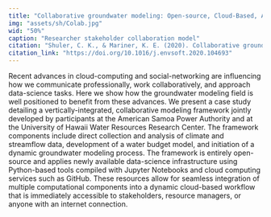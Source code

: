 ```yaml
---
title: "Collaborative groundwater modeling: Open-source, Cloud-Based, Applied Science at a Small-Island Water Utility Scale"
img: "assets/sh/Colab.jpg"
wid: "50%"
caption: "Researcher stakeholder collaboration model"
citation: "Shuler, C. K., & Mariner, K. E. (2020). Collaborative groundwater modeling: Open-source, cloud-based, applied science at a small-island water utility scale. Environmental Modelling & Software, 104693."
citation_link: "https://doi.org/10.1016/j.envsoft.2020.104693"
---
```



Recent advances in cloud-computing and social-networking are influencing how we communicate professionally, work collaboratively, and approach data-science tasks. Here we show how the groundwater modeling field is well positioned to benefit from these advances. We present a case study detailing a vertically-integrated, collaborative modeling framework jointly developed by participants at the American Samoa Power Authority and at the University of Hawaii Water Resources Research Center. The framework components include direct collection and analysis of climate and streamflow data, development of a water budget model, and initiation of a dynamic groundwater modeling process. The framework is entirely open-source and applies newly available data-science infrastructure using Python-based tools compiled with Jupyter Notebooks and cloud computing services such as GitHub. These resources allow for seamless integration of multiple computational components into a dynamic cloud-based workflow that is immediately accessible to stakeholders, resource managers, or anyone with an internet connection.
